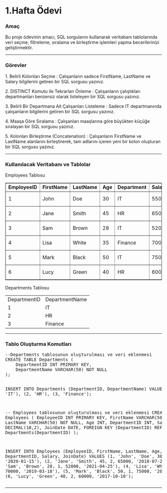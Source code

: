 <h1>1.Hafta Ödevi</h1>

<h3>Amaç</h3>
Bu proje ödevinin amacı, SQL sorgularını kullanarak veritabanı tablolarında veri seçme, filtreleme,
sıralama ve birleştirme işlemleri yapma becerilerinizi geliştirmektir.
<hr>
<h3>Görevler</h3>
<p>1. Belirli Kolonları Seçme : Çalışanların sadece FirstName, LastName ve Salary bilgilerini getiren bir SQL sorgusu yazınız.</p>
<p>2. DISTINCT Komutu ile Tekrarları Önleme : Çalışanların çalıştıkları departmanları benzersiz olarak listeleyen bir SQL sorgusu yazınız.</p>
<p>3. Belirli Bir Departmana Ait Çalışanları Listeleme : Sadece IT departmanında çalışanların bilgilerini getiren bir SQL sorgusu yazınız.</p>
<p>4. Maaşa Göre Sıralama : Çalışanları maaşlarına göre büyükten küçüğe sıralayan bir SQL sorgusu yazınız.</p>
<p>5. Kolonları Birleştirme (Concatenation) : Çalışanların FirstName ve LastName alanlarını birleştirerek, tam adlarını içeren yeni bir kolon
oluşturan bir SQL sorgusu yazınız.</p>
<hr>
<h3>Kullanılacak Veritabanı ve Tablolar</h3>
Employees Tablosu
<table border="1">
        <tr Style="font-weight:Bold">
            <td>EmployeeID</td>
            <td>FirstName</td>
            <td>LastName<br/></td>
            <td>Age</td>
            <td>Department</td>
            <td>Salary</td>
            <td>JoinDate</td>
        </tr>
        <tr>
            <td>1</td>
            <td>John</td>
            <td>Doe<br/></td>
            <td>30</td>
            <td>IT</td>
            <td>55000</td>
            <td>2020-01-15</td>
        </tr>
        <tr>
            <td>2</td>
            <td>Jane</td>
            <td>Smith<br/></td>
            <td>45</td>
            <td>HR</td>
            <td>65000</td>
            <td>2018-07-20</td>
        </tr>
      <tr>
            <td>3</td>
            <td>Sam</td>
            <td>Brown<br/></td>
            <td>28</td>
            <td>IT</td>
            <td>52000</td>
            <td>2021-11-05</td>
        </tr>
      <tr>
            <td>4</td>
            <td>Lisa</td>
            <td>White<br/></td>
            <td>35</td>
            <td>Finance</td>
            <td>70000</td>
            <td>2019-03-18</td>
        </tr>
      <tr>
            <td>5</td>
            <td>Mark</td>
            <td>Black<br/></td>
            <td>50</td>
            <td>IT</td>
            <td>75000</td>
            <td>2017-10-10</td>
        </tr>
      <tr>
            <td>6</td>
            <td>Lucy</td>
            <td>Green<br/></td>
            <td>40</td>
            <td>HR</td>
            <td>600000</td>
            <td>2017-10-10</td>
        </tr>
</table>
Departments Tablosu

<table>
  <tr>
    <td>DepartmentID</td>
    <td>DepartmentName</td>
  </tr>
  <tr>
    <td>1</td>
    <td>IT</td>
  </tr>
  <tr>
    <td>2</td>
    <td>HR</td>
  </tr>
  <tr>
    <td>3</td>
    <td>Finance</td>
  </tr>
</table>
<hr>

<h3>Tablo Oluşturma Komutları</h3>
<pre>
--Departments tablosunun oluşturulması ve veri eklenmesi
CREATE TABLE Departments (
    DepartmentID INT PRIMARY KEY,
    DepartmentName VARCHAR(50) NOT NULL
);

INSERT INTO Departments (DepartmentID, DepartmentName) VALUES
(1, 'IT'),
(2, 'HR'),
(3, 'Finance');

-- Employees tablosunun oluşturulması ve veri eklenmesi
CREATE TABLE Employees (
    EmployeeID INT PRIMARY KEY,
    FirstName VARCHAR(50) NOT NULL,
    LastName VARCHAR(50) NOT NULL,
    Age INT,
    DepartmentID INT,
    Salary DECIMAL(10,2),
    JoinDate DATE,
    FOREIGN KEY (DepartmentID) REFERENCES Departments(DepartmentID)
);

INSERT INTO Employees (EmployeeID, FirstName, LastName, Age, DepartmentID, Salary, JoinDate) VALUES
(1, 'John', 'Doe', 30, 1, 55000, '2020-01-15'),
(2, 'Jane', 'Smith', 45, 2, 65000, '2018-07-20'),
(3, 'Sam', 'Brown', 28, 1, 52000, '2021-04-25'),
(4, 'Lisa', 'White', 35, 3, 70000, '2019-03-18'),
(5, 'Mark', 'Black', 50, 1, 75000, '2015-11-05'),
(6, 'Lucy', 'Green', 40, 2, 60000, '2017-10-10');
</pre>
<hr>


